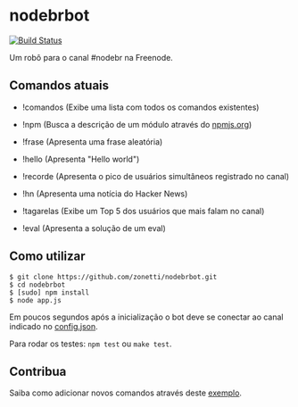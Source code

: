 # nodebrbot

[![Build Status](https://secure.travis-ci.org/zonetti/nodebrbot.png)](http://travis-ci.org/zonetti/nodebrbot)

Um robô para o canal #nodebr na Freenode.

## Comandos atuais

* !comandos (Exibe uma lista com todos os comandos existentes)

* !npm <modulo> (Busca a descrição de um módulo através do [npmjs.org][npm])

* !frase (Apresenta uma frase aleatória)

* !hello (Apresenta "Hello world")

* !recorde (Apresenta o pico de usuários simultâneos registrado no canal)

* !hn (Apresenta uma notícia do Hacker News)

* !tagarelas (Exibe um Top 5 dos usuários que mais falam no canal)

* !eval (Apresenta a solução de um eval)

## Como utilizar

    $ git clone https://github.com/zonetti/nodebrbot.git
    $ cd nodebrbot
    $ [sudo] npm install
    $ node app.js

Em poucos segundos após a inicialização o bot deve se conectar ao canal indicado no [config.json][config].

Para rodar os testes: `npm test` ou `make test`.

## Contribua

Saiba como adicionar novos comandos através deste [exemplo][exemplo].

[exemplo]: https://github.com/zonetti/nodebrbot/blob/master/src/commands/hello.js
[config]: https://github.com/zonetti/nodebrbot/blob/master/config.json
[npm]: https://npmjs.org/
